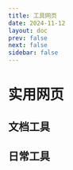 ```yaml
---
title: 工具网页
date: 2024-11-12
layout: doc
prev: false
next: false
sidebar: false
---
```


# 实用网页

<script setup> 
import Table from '../../.vitepress/components/Table.vue'
const data = new Map([
  [
    '文档工具', [
      { name: 'ilovepdf', url: 'https://www.ilovepdf.com/zh-cn', remark: 'PDF在线转换工具' },
      { name: '超级PDF', url: 'https://xpdf.cn/', remark: 'PDF在线工具合集' },
      { name: 'wd1x', url: 'https://word.wd1x.com/', remark: 'Word代码高亮' },
    ]
  ],
  [
    '日常工具', [
      { name: 'ev录屏', url: 'https://www.ieway.cn/', remark: '免费、轻量录屏' },
      { name: 'parsec', url: 'https://dash.parsec.app/', remark: '远程串流' },
      { name: 'snapdrop', url: 'https://onedoes.github.io/snapdrop/', remark: '局域网文件分享' },
    ]
  ],
  
])
</script>

## 文档工具

<Table 
  :columns="[
    { title: '名称', key: 'name' },
    { title: '地址', key: 'url' },
    { title: '备注', key: 'remark' }
  ]"
  :data="data.get('文档工具')"
/>

## 日常工具

<Table 
  :columns="[
    { title: '名称', key: 'name' },
    { title: '地址', key: 'url' },
    { title: '备注', key: 'remark' }
  ]"
  :data="data.get('日常工具')"
/>
